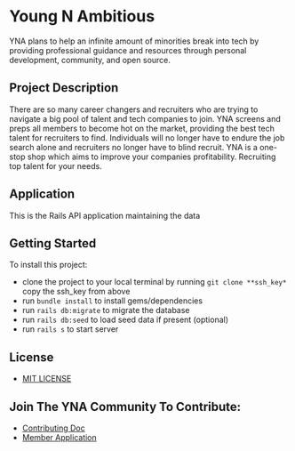 # Young N Ambitious #
YNA plans to help an infinite amount of minorities break into tech by providing professional guidance and resources through personal development, community, and open source. 

## Project Description ##
There are so many career changers and recruiters who are trying to navigate a big pool of talent and tech companies to join. YNA screens and preps all members to become hot on the market, providing the best tech talent for recruiters to find. Individuals will no longer have to endure the job search alone and recruiters no longer have to blind recruit. YNA is a one-stop shop which aims to improve your companies profitability. Recruiting top talent for your needs.

## Application ##
This is the Rails API application maintaining the data 

## Getting Started ##
To install this project: 
* clone the project to your local terminal by running `git clone **ssh_key*` copy the ssh_key from above
* run `bundle install` to install gems/dependencies 
* run `rails db:migrate` to migrate the database
* run `rails db:seed` to load seed data if present (optional)
* run `rails s` to start server

## License ##
* [MIT LICENSE](https://opensource.org/licenses/MIT)

## Join The YNA Community To Contribute: ##
* [Contributing Doc](https://github.com/Young-N-Ambitious/yna_backend/blob/main/CONTRIBUTING.md)
* [Member Application](https://docs.google.com/forms/d/e/1FAIpQLSfEHpF9H3U9yCzmUPEiac637mECOzXAqrr9AXuxuz48KUd1pQ/viewform)




